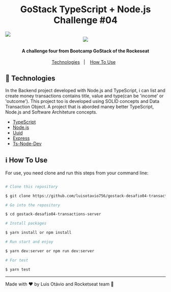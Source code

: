 <h1  align="center">GoStack TypeScript + Node.js Challenge #04</h1>
<img  src="https://res.cloudinary.com/luisotavio756/image/upload/v1592267094/60937329-69836380-a2a6-11e9-910b-759f9f1d26a7_mqbbok.png" />
<div align="center">
	<img src="https://res.cloudinary.com/luisotavio756/image/upload/v1593046204/Untitled_nlphkc.png" />
</div>
<h4 align="center">A challenge four from Bootcamp GoStack of the Rockeseat</h4>
<p align="center">
    <a href="#rocket-technologies">Technologies</a>&nbsp;&nbsp;&nbsp;|&nbsp;&nbsp;&nbsp;
    <a href="#information_source-how-to-use">How To Use</a>&nbsp;&nbsp;&nbsp;
</p>

## :rocket: Technologies

In the Backend project developed with Node.js and TypeScript, i can list and create money transactions contains title, value and type(can be 'income' or 'outcome'). This project too is developed using SOLID concepts and Data Transaction Object. A project that is aborded maney better TypeScript, Node.js and Software Architeture concepts.

- [TypeScript](https://www.typescriptlang.org/)
- [Node.js](https://nodejs.org/en/)
- [Uuid](https://www.npmjs.com/package/uuid)
- [Express](https://expressjs.com/pt-br/)
- [Ts-Node-Dev](https://www.npmjs.com/package/ts-node-dev)


## :information_source: How To Use

For use, you need clone and run this steps from your command line:

```bash

# Clone this repository

$ git clone https://github.com/luisotavio756/gostack-desafio04-transactions-server.git

# Go into the repository

$ cd gostack-desafio04-transactions-server

# Install packages

$ yarn install or npm install

# Run start and enjoy

$ yarn dev:server or npm run dev:server

# For test

$ yarn test

```

---

Made with ♥ by Luis Otávio and Rocketseat team :rocket:
